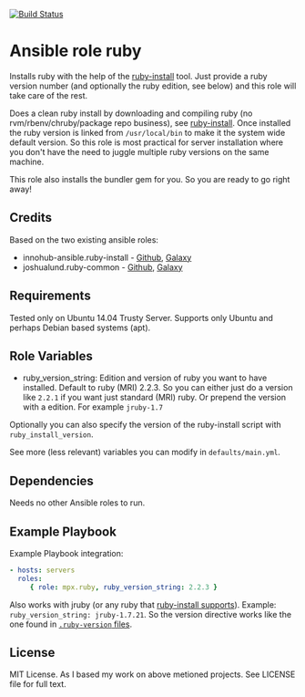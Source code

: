 [![Build Status](https://travis-ci.org/mediapeers/ansible-role-ruby.svg?branch=master)](https://travis-ci.org/mediapeers/ansible-role-ruby)

# Ansible role ruby

Installs ruby with the help of the [ruby-install](https://github.com/postmodern/ruby-install) tool. Just provide a ruby version
number (and optionally the ruby edition, see below) and this role will take care of the rest.

Does a clean ruby install by downloading and compiling ruby (no rvm/rbenv/chruby/package repo business),
see [ruby-install](https://github.com/postmodern/ruby-install). Once installed the ruby version is linked from `/usr/local/bin`
to make it the system wide default version. So this role is most practical for server installation where you don't have the
need to juggle multiple ruby versions on the same machine.

This role also installs the bundler gem for you. So you are ready to go right away!

## Credits
Based on the two existing ansible roles:
* innohub-ansible.ruby-install - [Github](https://github.com/innohub-ansible/ruby-install), [Galaxy](https://galaxy.ansible.com/list#/roles/1766)
* joshualund.ruby-common - [Github](https://github.com/jlund/ansible-ruby-common), [Galaxy](https://galaxy.ansible.com/list#/roles/143)

## Requirements
Tested only on Ubuntu 14.04 Trusty Server. Supports only Ubuntu and perhaps Debian based systems (apt).

## Role Variables
* ruby_version_string: Edition and version of ruby you want to have installed. Default to ruby (MRI) 2.2.3.
So you can either just do a version like `2.2.1` if you want just standard (MRI) ruby. Or prepend the version with a edition.
For example `jruby-1.7`

Optionally you can also specify the version of the ruby-install script
with `ruby_install_version`.

See more (less relevant) variables you can modify in `defaults/main.yml`.

## Dependencies
Needs no other Ansible roles to run.

## Example Playbook
Example Playbook integration:
```yaml
- hosts: servers
  roles:
     { role: mpx.ruby, ruby_version_string: 2.2.3 }
```
Also works with jruby (or any ruby that [ruby-install supports](https://github.com/postmodern/ruby-install/blob/master/README.md)).
Example: `ruby_version_string: jruby-1.7.21`. So the version directive works like the one found in [`.ruby-version` files](https://gist.github.com/fnichol/1912050).

## License
MIT License. As I based my work on above metioned projects. See LICENSE file for full text.
